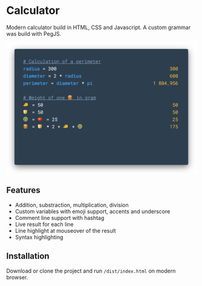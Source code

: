 # Calculator

Modern calculator build in HTML, CSS and Javascript. A custom grammar was build with PegJS.

<img src="screenshot.png" alt="Calculator" width="600px">

## Features

- Addition, substraction, multiplication, division
- Custom variables with emoji support, accents and underscore
- Comment line support with hashtag
- Live result for each line
- Line highlight at mouseover of the result
- Syntax highlighting

## Installation

Download or clone the project and run <code>/dist/index.html</code> on modern browser.


